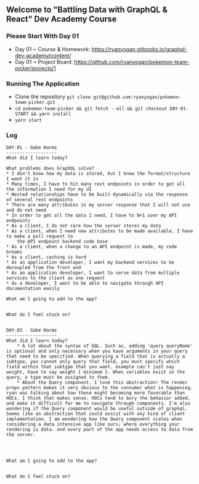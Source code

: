 ## Welcome to "Battling Data with GraphQL & React" Dev Academy Course

### Please Start With Day 01

- Day 01 ~ Course & Homework: https://ryanyogan.gitbooks.io/graphql-dev-academy/content/
- Day 01 ~ Project Board: https://github.com/ryanyogan/pokemon-team-picker/projects/1

### Running The Application

- Clone the repository `git clone git@github.com:ryanyogan/pokemon-team-picker.git`
- `cd pokemon-team-picker && git fetch --all && git checkout DAY-01-START && yarn install`
- `yarn start`

### Log

```
DAY-01 - Gabe Harms
-------------------
What did I learn today?

What problems does GraphQL solve?
* I don't know how my data is stored, but I know the format/structure I want it in
* Many times, I have to hit many rest endpoints in order to get all the information I need for my UI
* Nested relationships have to be built dynamically via the response of several rest endpoints
* There are many attributes in my server response that I will not use and do not need
* In order to get all the data I need, I have to N+1 over my API endpoints
* As a client, I do not care how the server stores my data
* As a client, when I need new attributes to be made available, I have to make a pull request to
    the API endpoint backend code base
* As a client, when a change to an API endpoint is made, my code breaks
* As a client, caching is hard
* As an application developer, I want my backend services to be decoupled from the front end
* As an application developer, I want to serve data from multiple services to the client as one request
* As a developer, I want to be able to navigate through API documentation easily

What am I going to add to the app?


What do I feel stuck on?


DAY-02 - Gabe Harms
-------------------
What did I learn today?
    * A lot about the syntax of GQL. Such as, adding 'query queryName' is optional and only necessary when you have arguments in your query that need to be specified. When querying a field that is actually a subtype, you cannot only query that field, you must specify which field within that subtype that you want. example can't just say weight, have to say weight { minimum }. When variables exist in the query, a type must be assigned to them.
    * About the Query component. I love this abstraction! The render props pattern makes it very obvious to the consumer what is happening. ryan was talking about how these might becoming more favorable than HOCs. I think that makes sense. HOCs tend to bury the behavior added, and make it difficult for me to navigate through components. I'm also wondering if the Query component would be useful outside of graphql. Seems like an abstraction that could assist with any kind of client implementation. I am wondering how the Query component scales when considering a data intensive app like ours; where everything your rendering is data. and every part of the app needs access to data from the server.




What am I going to add to the app?


What do I feel stuck on?
```
